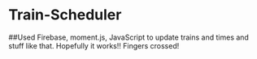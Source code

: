 # Train-Scheduler

##Used Firebase, moment.js, JavaScript to update trains and times and stuff like that.
Hopefully it works!! Fingers crossed!
